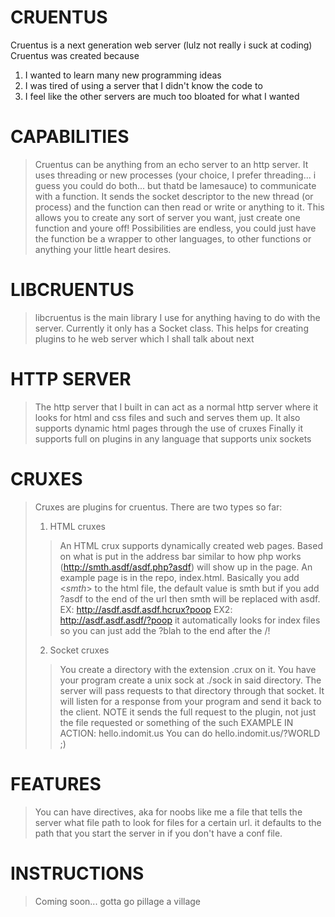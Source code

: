 CRUENTUS
========
Cruentus is a next generation web server (lulz not really i suck at coding)
Cruentus was created because 
1. I wanted to learn many new programming ideas
2. I was tired of using a server that I didn't know the code to
3. I feel like the other servers are much too bloated for what I wanted

CAPABILITIES
============
> Cruentus can be anything from an echo server to an http server.
> It uses threading or new processes (your choice, I prefer threading... i guess you could do both... but thatd be lamesauce) to communicate with a function. It sends the socket descriptor to the new thread (or process) and the function can then read or write or anything to it. This allows you to create any sort of server you want, just create one function and youre off! Possibilities are endless, you could just have the function be a wrapper to other languages, to other functions or anything your little heart desires.

LIBCRUENTUS
===========
> libcruentus is the main library I use for anything having to do with the server. Currently it only has a Socket class. This helps for creating plugins to he web server which I shall talk about next

HTTP SERVER
===========
> The http server that I built in can act as a normal http server where it looks for html and css files and such and serves them up.
> It also supports dynamic html pages through the use of cruxes
> Finally it supports full on plugins in any language that supports unix sockets

CRUXES
======
> Cruxes are plugins for cruentus. There are two types so far:
> 1. HTML cruxes
> > An HTML crux supports dynamically created web pages. Based on what is put in the address bar similar to how php works (http://smth.asdf/asdf.php?asdf) will show up in the page. An example page is in the repo, index.html. Basically you add <*smth*> to the html file, the default value is smth but if you add ?asdf to the end of the url then smth will be replaced with asdf.
> > EX: http://asdf.asdf.asdf.hcrux?poop
> > EX2: http://asdf.asdf.asdf/?poop it automatically looks for index files so you can just add the ?blah to the end after the /!
> 2. Socket cruxes
> > You create a directory with the extension .crux on it. You have your program create a unix sock at ./sock in said directory. The server will pass requests to that directory through that socket. It will listen for a response from your program and send it back to the client. NOTE it sends the full request to the plugin, not just the file requested or something of the such
> EXAMPLE IN ACTION: hello.indomit.us 
> You can do hello.indomit.us/?WORLD ;)

FEATURES
========
> You can have directives, aka for noobs like me a file that tells the server what file path to look for files for a certain url. it defaults to the path that you start the server in if you don't have a conf file.

INSTRUCTIONS
============
> Coming soon... gotta go pillage a village

